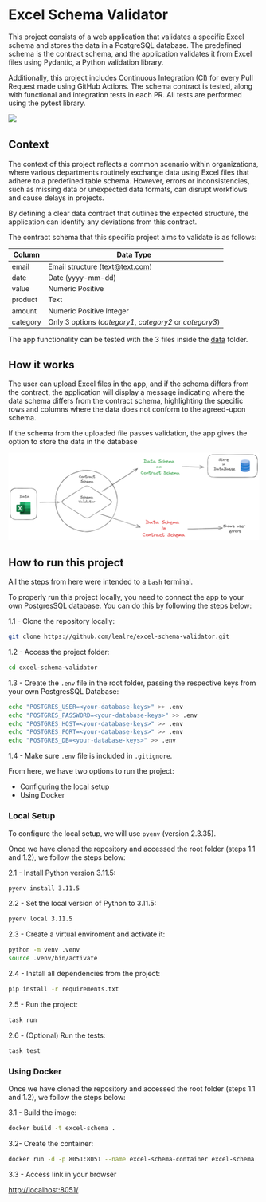 # Excel Schema Validator

This project consists of a web application that validates a specific Excel schema and stores the data in a PostgreSQL database. The predefined schema is the contract schema, and the application validates it from Excel files using Pydantic, a Python validation library.

Additionally, this project includes Continuous Integration (CI) for every Pull Request made using GitHub Actions. The schema contract is tested, along with functional and integration tests in each PR. All tests are performed using the pytest library.

<img src="media/demo.gif" width = 1000 />

## Context

The context of this project reflects a common scenario within organizations, where various departments routinely exchange data using Excel files that adhere to a predefined table schema. However, errors or inconsistencies, such as missing data or unexpected data formats, can disrupt workflows and cause delays in projects. 

By defining a clear data contract that outlines the expected structure, the application can identify any deviations from this contract.

The contract schema that this specific project aims to validate is as follows:

| Column   | Data Type                                 |
|----------|-------------------------------------------|
| email    | Email structure (text@text.com)           |
| date     | Date (yyyy-mm-dd)                         |
| value    | Numeric Positive                          |
| product  | Text                                      |
| amount   | Numeric Positive Integer                  |
| category | Only 3 options (*category1*, *category2* or *category3*) |

The app functionality can be tested with the 3 files inside the [data](https://github.com/lealre/excel-schema-validator/tree/master/data) folder.

## How it works

The user can upload Excel files in the app, and if the schema differs from the contract, the application will display a message indicating where the data schema differs from the contract schema, highlighting the specific rows and columns where the data does not conform to the agreed-upon schema.

If the schema from the uploaded file passes validation, the app gives the option to store the data in the database

![](pics/app-diagram.PNG)

## How to run this project

All the steps from here were intended to a `bash` terminal.

To properly run this project locally, you need to connect the app to your own PostgresSQL database. You can do this by following the steps below:

1.1 - Clone the repository locally:
```bash
git clone https://github.com/lealre/excel-schema-validator.git
```

1.2 - Access the project folder:
```bash
cd excel-schema-validator
```

1.3 - Create the `.env` file in the root folder, passing the respective keys from your own PostgresSQL Database:
```bash
echo "POSTGRES_USER=<your-database-keys>" >> .env
echo "POSTGRES_PASSWORD=<your-database-keys>" >> .env
echo "POSTGRES_HOST=<your-database-keys>" >> .env
echo "POSTGRES_PORT=<your-database-keys>" >> .env
echo "POSTGRES_DB=<your-database-keys>" >> .env
```

1.4 - Make sure `.env` file is included in `.gitignore`.

From here, we have two options to run the project:

- Configuring the local setup
- Using Docker

### Local Setup

To configure the local setup, we will use `pyenv` (version 2.3.35).

Once we have cloned the repository and accessed the root folder (steps 1.1 and 1.2), we follow the steps below:

2.1 - Install Python version 3.11.5:
```bash
pyenv install 3.11.5
```

2.2 - Set the local version of Python to 3.11.5:
```bash
pyenv local 3.11.5
```

2.3 - Create a virtual enviroment and activate it:
```bash
python -m venv .venv
source .venv/bin/activate
```

2.4 - Install all dependencies from the project:
```bash
pip install -r requirements.txt
```

2.5 - Run the project:
```bash
task run
```

2.6 -  (Optional) Run the tests:
```bash
task test
```

### Using Docker

Once we have cloned the repository and accessed the root folder (steps 1.1 and 1.2), we follow the steps below:

3.1 -  Build the image:
```bash
docker build -t excel-schema .
```

3.2-  Create the container:
```bash
docker run -d -p 8051:8051 --name excel-schema-container excel-schema
```

3.3 - Access link in your browser

[http://localhost:8051/](http://localhost:8051/)